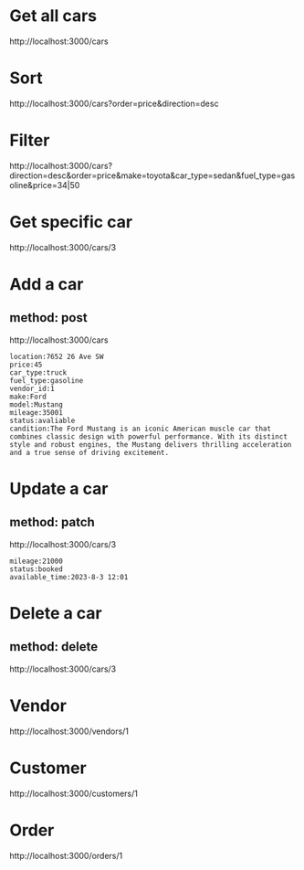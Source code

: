 # Get all cars
http://localhost:3000/cars

# Sort
http://localhost:3000/cars?order=price&direction=desc

# Filter
http://localhost:3000/cars?direction=desc&order=price&make=toyota&car_type=sedan&fuel_type=gasoline&price=34|50

# Get specific car
http://localhost:3000/cars/3

# Add a car
## method: post
http://localhost:3000/cars
```Bulk Edit
location:7652 26 Ave SW
price:45
car_type:truck
fuel_type:gasoline
vendor_id:1
make:Ford
model:Mustang
mileage:35001
status:avaliable
candition:The Ford Mustang is an iconic American muscle car that combines classic design with powerful performance. With its distinct style and robust engines, the Mustang delivers thrilling acceleration and a true sense of driving excitement.
```
# Update a car
## method: patch
http://localhost:3000/cars/3
```Bulk Edit
mileage:21000
status:booked
available_time:2023-8-3 12:01
```

# Delete a car
## method: delete
http://localhost:3000/cars/3

# Vendor
http://localhost:3000/vendors/1

# Customer
http://localhost:3000/customers/1

# Order
http://localhost:3000/orders/1
```
